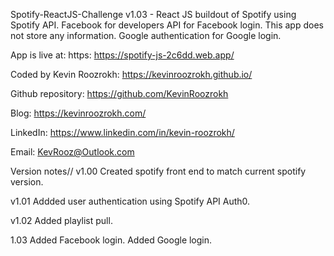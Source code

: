 Spotify-ReactJS-Challenge v1.03 - React JS buildout of Spotify using Spotify API. Facebook for developers API for Facebook login. This app does not store any information. Google authentication for Google login.

App is live at: https: https://spotify-js-2c6dd.web.app/

Coded by Kevin Roozrokh: https://kevinroozrokh.github.io/

Github repository: https://github.com/KevinRoozrokh

Blog: https://kevinroozrokh.com/

LinkedIn: https://www.linkedin.com/in/kevin-roozrokh/

Email: KevRooz@Outlook.com


Version notes//
v1.00
Created spotify front end to match current spotify version.

v1.01
Addded user authentication using Spotify API Auth0.

v1.02
Added playlist pull. 

1.03 
Added Facebook login. Added Google login.


